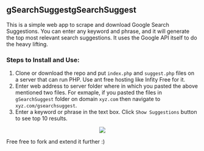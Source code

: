 ## gSearchSuggestgSearchSuggest
This is a simple web app to scrape and download Google Search Suggestions. You can enter any keyword and phrase, and it will generate the top most relevant search suggestions. It uses the Google API itself to do the heavy lifting.
### Steps to Install and Use:
1. Clone or download the repo and put `index.php` and `suggest.php` files on a server that can run PHP. Use ant free hosting like Infity Free for it.
2. Enter web address to server folder where in which you pasted the above mentioned two files. For exmaple, if you pasted the files in `gSearchSuggest` folder on domain `xyz.com` then navigate to `xyz.com/gsearchsuggest`.
3. Enter a keyword or phrase in the text box. Click `Show Suggestions` button to see top 10 results.
<p align="center">
  <img src="https://res.cloudinary.com/suleman/image/upload/v1653651139/gSearchSuggest-450x385.webp" />
</p>

Free free to fork and extend it further :)
